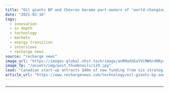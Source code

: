 ```yaml
---
title: "Oil giants BP and Chevron become part-owners of 'world-changing' deep-geothermal innovator Eavor"
date: "2021-02-16"
tags: 
  - innovation
  - in depth
  - technology
  - markets
  - energy transition
  - interviews
  - recharge news
source: "recharge news"
image_url: "https://images-global.nhst.tech/image/anRMaXhEaTVCMW0rd0RycE0zMGQ0d1grNElJcmYyZEZabFlybEprNE11Zz0=/nhst/binary/bb94c9e96c991dbe6e7f985dbc4ed112"
image_fp: "/assets/img/post_thumbnails/129.jpg"
lead: "Canadian start-up attracts $40m of new funding from six strategic partners to support the commercialisation of its 'holy grail' technology"
article_url: "https://www.rechargenews.com/technology/oil-giants-bp-and-chevron-become-part-owners-of-world-changing-deep-geothermal-innovator-eavor/2-1-963275"
---
```


---
